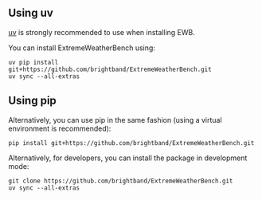 
## Using uv
[uv](https://docs.astral.sh/uv/) is strongly recommended to use when installing EWB.

You can install ExtremeWeatherBench using: 

```
uv pip install git+https://github.com/brightband/ExtremeWeatherBench.git
uv sync --all-extras
```

## Using pip
Alternatively, you can use pip in the same fashion (using a virtual environment is recommended):
```
pip install git+https://github.com/brightband/ExtremeWeatherBench.git
```

Alternatively, for developers, you can install the package in development mode:


``` 
git clone https://github.com/brightband/ExtremeWeatherBench.git
uv sync --all-extras
```